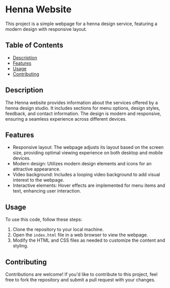 # Henna Website

This project is a simple webpage for a henna design service, featuring a modern design with responsive layout.

## Table of Contents
- [Description](#description)
- [Features](#features)
- [Usage](#usage)
- [Contributing](#contributing)

## Description

The Henna website provides information about the services offered by a henna design studio. It includes sections for menu options, design styles, feedback, and contact information. The design is modern and responsive, ensuring a seamless experience across different devices.

## Features

- Responsive layout: The webpage adjusts its layout based on the screen size, providing optimal viewing experience on both desktop and mobile devices.
- Modern design: Utilizes modern design elements and icons for an attractive appearance.
- Video background: Includes a looping video background to add visual interest to the webpage.
- Interactive elements: Hover effects are implemented for menu items and text, enhancing user interaction.

## Usage

To use this code, follow these steps:

1. Clone the repository to your local machine.
2. Open the `index.html` file in a web browser to view the webpage.
3. Modify the HTML and CSS files as needed to customize the content and styling.

## Contributing

Contributions are welcome! If you'd like to contribute to this project, feel free to fork the repository and submit a pull request with your changes.


